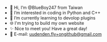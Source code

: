 - 👋 Hi, I’m @BlueBoy247 from Taiwan
- 👀 I’m interested in coding in Python and C++
- 🌱 I’m currently learning to devolop plugins
- 🌐 I'm trying to build my own website
- ✨ Nice to meet you! Have a great day!
- 📧 E-mail: uudenden.fly+ongithub@gmail.com

<!---
shuba247/shuba247 is a ✨ special ✨ repository because its `README.md` (this file) appears on your GitHub profile.
You can click the Preview link to take a look at your changes.
--->
